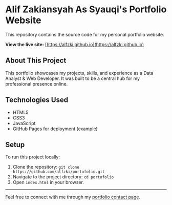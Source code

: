 # Alif Zakiansyah As Syauqi's Portfolio Website

This repository contains the source code for my personal portfolio website.

**View the live site:** [https://alfzki.github.io](https://alfzki.github.io)

## About This Project

This portfolio showcases my projects, skills, and experience as a Data Analyst & Web Developer. It was built to be a central hub for my professional presence online.

## Technologies Used

- HTML5
- CSS3
- JavaScript
- GitHub Pages for deployment (example)

## Setup

To run this project locally:

1.  Clone the repository: `git clone https://github.com/alfzki/portofolio.git`
2.  Navigate to the project directory: `cd portofolio`
3.  Open `index.html` in your browser.

---

Feel free to connect with me through my [portfolio contact page](./contact.html).

